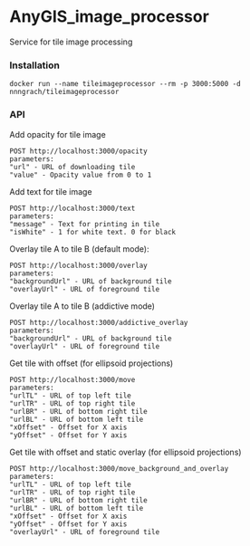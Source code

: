# AnyGIS_image_processor

Service for tile image processing

### Installation

`docker run --name tileimageprocessor --rm -p 3000:5000 -d nnngrach/tileimageprocessor`


### API


Add opacity for tile image

```
POST http://localhost:3000/opacity
parameters:
"url" - URL of downloading tile
"value" - Opacity value from 0 to 1
```


Add text for tile image

```
POST http://localhost:3000/text
parameters:
"message" - Text for printing in tile
"isWhite" - 1 for white text. 0 for black
```


Overlay tile A to tile B (default mode):

```
POST http://localhost:3000/overlay
parameters:
"backgroundUrl" - URL of background tile
"overlayUrl" - URL of foreground tile
```

Overlay tile A to tile B (addictive mode)

```
POST http://localhost:3000/addictive_overlay
parameters:
"backgroundUrl" - URL of background tile
"overlayUrl" - URL of foreground tile
```


Get tile with offset (for ellipsoid projections)

```
POST http://localhost:3000/move
parameters:
"urlTL" - URL of top left tile
"urlTR" - URL of top right tile
"urlBR" - URL of bottom right tile
"urlBL" - URL of bottom left tile
"xOffset" - Offset for X axis
"yOffset" - Offset for Y axis
```

Get tile with offset and static overlay (for ellipsoid projections)

```
POST http://localhost:3000/move_background_and_overlay
parameters:
"urlTL" - URL of top left tile
"urlTR" - URL of top right tile
"urlBR" - URL of bottom right tile
"urlBL" - URL of bottom left tile
"xOffset" - Offset for X axis
"yOffset" - Offset for Y axis
"overlayUrl" - URL of foreground tile
```
